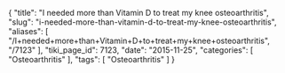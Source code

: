{
    "title": "I needed more than Vitamin D to treat my knee osteoarthritis",
    "slug": "i-needed-more-than-vitamin-d-to-treat-my-knee-osteoarthritis",
    "aliases": [
        "/I+needed+more+than+Vitamin+D+to+treat+my+knee+osteoarthritis",
        "/7123"
    ],
    "tiki_page_id": 7123,
    "date": "2015-11-25",
    "categories": [
        "Osteoarthritis"
    ],
    "tags": [
        "Osteoarthritis"
    ]
}